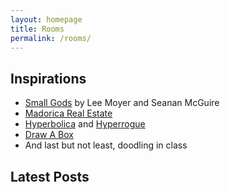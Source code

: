 ```yaml
---
layout: homepage
title: Rooms
permalink: /rooms/
---
```


## Inspirations
 - [Small Gods](http://www.smallgodseries.com/") by Lee Moyer and Seanan McGuire
 - [Madorica Real Estate](https://store.steampowered.com/app/1004150/Madorica_Real_Estate)
 - [Hyperbolica](https://store.steampowered.com/app/1256230/Hyperbolica) and [Hyperrogue](https://store.steampowered.com/app/342610/HyperRogue)
 - [Draw A Box](https://drawabox.com/)
 - And last but not least, doodling in class

## Latest Posts